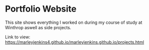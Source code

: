 # Portfolio Website


This site shows everything I worked on during my course of study at Winthrop aswell as side projects.


Link to view:
https://marleyjenkins4.github.io/marleyjenkins.github.io/projects.html
